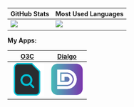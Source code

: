 |**GitHub Stats**			 																							  												  				  |**Most Used Languages**               	   				   																						  				  |
|-----------------------------------------------------------------------------------------------------------------------------------------------------------------------------------------|-------------------------------------------------------------------------------------------------------------------------------------------------------------------|
|<img src="https://github-readme-stats.vercel.app/api?username=velickovicdj&theme=dark&bg_color=0d1017&hide_border=true&hide_title=true&icon_color=0088f0&show_icons=true" float="left" />|<img src="https://github-readme-stats.vercel.app/api/top-langs/?username=velickovicdj&theme=dark&bg_color=0d1017&hide_border=true&hide_title=true" float="right" />|

**My Apps:**

| **[O3C](https://velickovicdj.github.io/O3C/)** | **[Dialgo](https://velickovicdj.github.io/dialgo/)** |
|------------------------------------------------|-----------------|
|[<img src="https://raw.githubusercontent.com/velickovicdj/O3C/main/src/assets/logo.png" width="75">](https://velickovicdj.github.io/O3C/)| [<img src="https://raw.githubusercontent.com/velickovicdj/Dialgo/main/logo.png" width="75">](https://velickovicdj.github.io/dialgo/) |